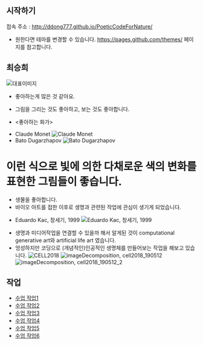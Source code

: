 ## 시작하기

접속 주소 : <http://ddong777.github.io/PoeticCodeForNature/>

 * 원한다면 테마를 변경할 수 있습니다. <https://pages.github.com/themes/> 페이지를 참고합니다.


## 최승희
   ![대표이미지](./img/titleImage.png)

  * 좋아하는게 많은 것 같아요.

  * 그림을 그리는 것도 좋아하고, 보는 것도 좋아합니다.
  * <좋아하는 화가>
  - Claude Monet
  ![Claude Monet](./img/monet.jpg)
  - Bato Dugarzhapov
  ![Bato Dugarzhapov](./img/bato.jpg)
  # 이런 식으로 빛에 의한 다채로운 색의 변화를 표현한 그림들이 좋습니다.


  * 생물을 좋아합니다.
  * 바이오 아트를 접한 이후로 생명과 관련된 작업에 관심이 생기게 되었습니다.
  - Eduardo Kac, 창세기, 1999
  ![Eduardo Kac, 창세기, 1999](./img/kac.png)
  * 생명과 미디어작업을 연결할 수 있을까 해서 알게된 것이 computational generative art와 artificial life art 였습니다.
  * 엉성하지만 코딩으로 (개념적인)인공적인 생명체를 만들어보는 작업을 해보고 있습니다.
  ![CELL2018](./img/cell.PNG)
  ![imageDecomposition, cell2018_190512](./img/imgDcp1.png)
  ![imageDecomposition, cell2018_190512_2](./img/imgDcp2.png)


## 작업
 * [수업 작업1](./10print_test_0313_2)
 * [수업 작업2](./noise_test0325_2)
 * [수업 작업3](./worm0415)
 * [수업 작업4](./spread0415)
 * [수업 작업5](./tentacleGenerator0415)
 * [수업 작업6](./tentacleGenerator0417)
